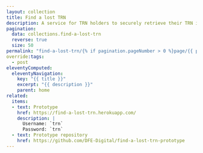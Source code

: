 ```yaml
---
layout: collection
title: Find a lost TRN
description: A service for TRN holders to securely retrieve their TRN if they’ve lost it
pagination:
  data: collections.find-a-lost-trn
  reverse: true
  size: 50
permalink: "find-a-lost-trn/{% if pagination.pageNumber > 0 %}page/{{ pagination.pageNumber + 1 }}{% endif %}/"
override:tags:
  - post
eleventyComputed:
  eleventyNavigation:
    key: "{{ title }}"
    excerpt: "{{ description }}"
    parent: home
related:
  items:
  - text: Prototype
    href: https://find-a-lost-trn.herokuapp.com/
    description: |
      Username: `trn`
      Password: `trn`
  - text: Prototype repository
    href: https://github.com/DFE-Digital/find-a-lost-trn-prototype
---
```

